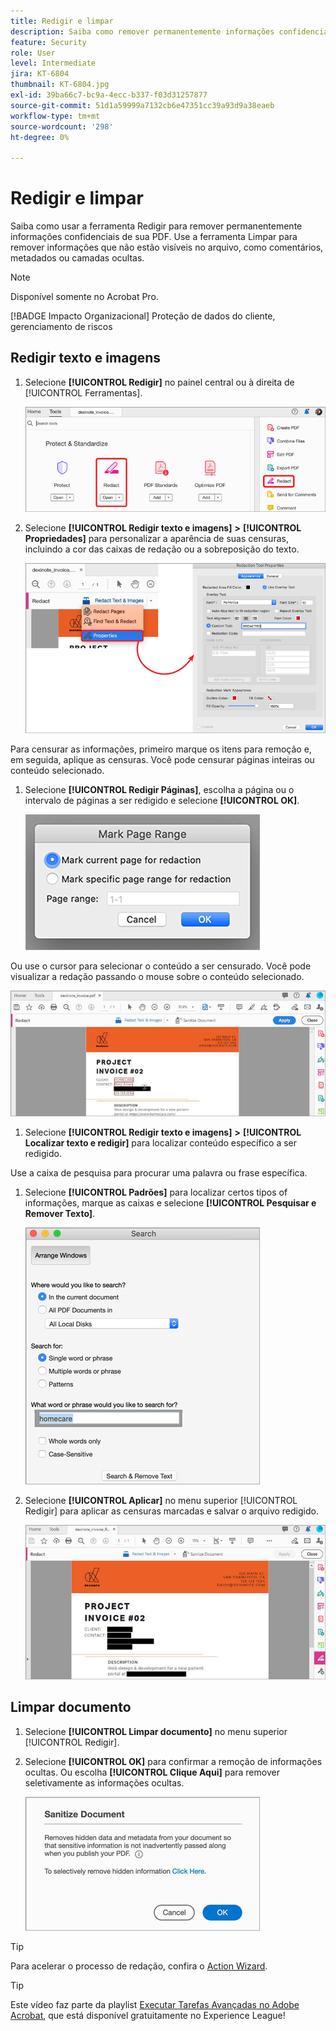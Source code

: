 ```yaml
---
title: Redigir e limpar
description: Saiba como remover permanentemente informações confidenciais de sua PDF
feature: Security
role: User
level: Intermediate
jira: KT-6804
thumbnail: KT-6804.jpg
exl-id: 39ba66c7-bc9a-4ecc-b337-f03d31257877
source-git-commit: 51d1a59999a7132cb6e47351cc39a93d9a38eaeb
workflow-type: tm+mt
source-wordcount: '298'
ht-degree: 0%

---
```


# Redigir e limpar

Saiba como usar a ferramenta Redigir para remover permanentemente informações confidenciais de sua PDF. Use a ferramenta Limpar para remover informações que não estão visíveis no arquivo, como comentários, metadados ou camadas ocultas.

>[!NOTE]
>
>Disponível somente no Acrobat Pro.

[!BADGE Impacto Organizacional]
Proteção de dados do cliente, gerenciamento de riscos

## Redigir texto e imagens

1. Selecione **[!UICONTROL Redigir]** no painel central ou à direita de [!UICONTROL Ferramentas].

   ![Redigir Etapa 1](../assets/Redact_1.png)

1. Selecione **[!UICONTROL Redigir texto e imagens]** **>** **[!UICONTROL Propriedades]** para personalizar a aparência de suas censuras, incluindo a cor das caixas de redação ou a sobreposição do texto.

   ![Redigir Etapa 2](../assets/Redact_2.png)

Para censurar as informações, primeiro marque os itens para remoção e, em seguida, aplique as censuras. Você pode censurar páginas inteiras ou conteúdo selecionado.

1. Selecione **[!UICONTROL Redigir Páginas]**, escolha a página ou o intervalo de páginas a ser redigido e selecione **[!UICONTROL OK]**.

   ![Redigir Etapa 4](../assets/Redact_3.png)

Ou use o cursor para selecionar o conteúdo a ser censurado. Você pode visualizar a redação passando o mouse sobre o conteúdo selecionado.

   ![Redigir Etapa 5a](../assets/Redact_4.png)

1. Selecione **[!UICONTROL Redigir texto e imagens]** **>** **[!UICONTROL Localizar texto e redigir]** para localizar conteúdo específico a ser redigido.

Use a caixa de pesquisa para procurar uma palavra ou frase específica.

1. Selecione **[!UICONTROL Padrões]** para localizar certos tipos of informações, marque as caixas e selecione **[!UICONTROL Pesquisar e Remover Texto]**.

   ![Redigir Etapa 5b](../assets/Redact_5.png)

1. Selecione **[!UICONTROL Aplicar]** no menu superior [!UICONTROL Redigir] para aplicar as censuras marcadas e salvar o arquivo redigido.

   ![Redigir Etapa 6](../assets/Redact_6.png)

## Limpar documento

1. Selecione **[!UICONTROL Limpar documento]** no menu superior [!UICONTROL Redigir].

1. Selecione **[!UICONTROL OK]** para confirmar a remoção de informações ocultas. Ou escolha **[!UICONTROL Clique Aqui]** para remover seletivamente as informações ocultas.

   ![Limpar Etapa 2](../assets/Redact_7.png)

>[!TIP]
>
>Para acelerar o processo de redação, confira o [Action Wizard](../advanced-tasks/action.md).

>[!TIP]
>
>Este vídeo faz parte da playlist [Executar Tarefas Avançadas no Adobe Acrobat](https://experienceleague.adobe.com/en/playlists/acrobat-peform-advanced-tasks), que está disponível gratuitamente no Experience League!
